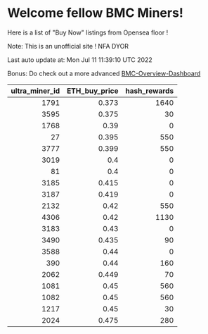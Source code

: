 # Welcome fellow BMC Miners!
Here is a list of "Buy Now" listings from Opensea floor !

Note: This is an unofficial site ! NFA DYOR

Last auto update at: Mon Jul 11 11:39:10 UTC 2022

Bonus: Do check out a more advanced [BMC-Overview-Dashboard](https://dune.com/defifunk/BMC-Overview-Dashboard)


|   ultra_miner_id |   ETH_buy_price |   hash_rewards |
|-----------------:|----------------:|---------------:|
|             1791 |           0.373 |           1640 |
|             3595 |           0.375 |             30 |
|             1768 |           0.39  |              0 |
|               27 |           0.395 |            550 |
|             3777 |           0.399 |            550 |
|             3019 |           0.4   |              0 |
|               81 |           0.4   |              0 |
|             3185 |           0.415 |              0 |
|             3187 |           0.419 |              0 |
|             2132 |           0.42  |            550 |
|             4306 |           0.42  |           1130 |
|             3183 |           0.43  |              0 |
|             3490 |           0.435 |             90 |
|             3588 |           0.44  |              0 |
|              390 |           0.44  |            160 |
|             2062 |           0.449 |             70 |
|             1081 |           0.45  |            560 |
|             1082 |           0.45  |            560 |
|             1217 |           0.45  |             30 |
|             2024 |           0.475 |            280 |